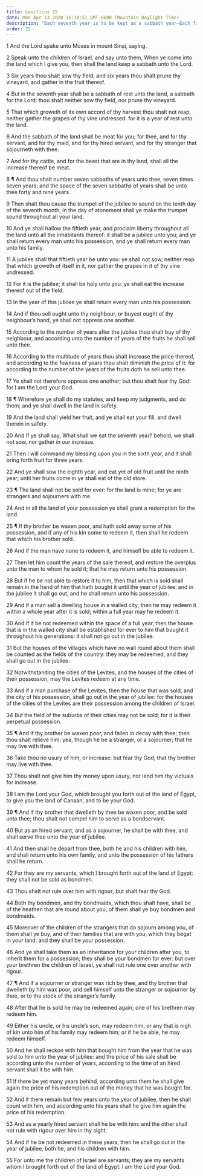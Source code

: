 ```yaml
---
title: Leviticus 25
date: Mon Apr 13 2020 16:18:51 GMT-0600 (Mountain Daylight Time)
description: "Each seventh year is to be kept as a sabbath year—Each fiftieth year is to be one of jubilee, in which liberty is proclaimed throughout the land—Laws are revealed for the sale and redemption of lands, houses, and servants—The land is the Lord’s, as are the servants—Usury is forbidden."
order: 25
---
```


1 And the Lord spake unto Moses in mount Sinai, saying.

2 Speak unto the children of Israel, and say unto them, When ye come into the land which I give you, then shall the land keep a sabbath unto the Lord.

3 Six years thou shalt sow thy field, and six years thou shalt prune thy vineyard, and gather in the fruit thereof.

4 But in the seventh year shall be a sabbath of rest unto the land, a sabbath for the Lord: thou shalt neither sow thy field, nor prune thy vineyard.

5 That which groweth of its own accord of thy harvest thou shalt not reap, neither gather the grapes of thy vine undressed: for it is a year of rest unto the land.

6 And the sabbath of the land shall be meat for you; for thee, and for thy servant, and for thy maid, and for thy hired servant, and for thy stranger that sojourneth with thee.

7 And for thy cattle, and for the beast that are in thy land, shall all the increase thereof be meat.

8 ¶ And thou shalt number seven sabbaths of years unto thee, seven times seven years; and the space of the seven sabbaths of years shall be unto thee forty and nine years.

9 Then shalt thou cause the trumpet of the jubilee to sound on the tenth day of the seventh month, in the day of atonement shall ye make the trumpet sound throughout all your land.

10 And ye shall hallow the fiftieth year, and proclaim liberty throughout all the land unto all the inhabitants thereof: it shall be a jubilee unto you; and ye shall return every man unto his possession, and ye shall return every man unto his family.

11 A jubilee shall that fiftieth year be unto you: ye shall not sow, neither reap that which groweth of itself in it, nor gather the grapes in it of thy vine undressed.

12 For it is the jubilee; it shall be holy unto you: ye shall eat the increase thereof out of the field.

13 In the year of this jubilee ye shall return every man unto his possession.

14 And if thou sell ought unto thy neighbour, or buyest ought of thy neighbour’s hand, ye shall not oppress one another.

15 According to the number of years after the jubilee thou shalt buy of thy neighbour, and according unto the number of years of the fruits he shall sell unto thee.

16 According to the multitude of years thou shalt increase the price thereof, and according to the fewness of years thou shalt diminish the price of it: for according to the number of the years of the fruits doth he sell unto thee.

17 Ye shall not therefore oppress one another; but thou shalt fear thy God: for I am the Lord your God.

18 ¶ Wherefore ye shall do my statutes, and keep my judgments, and do them; and ye shall dwell in the land in safety.

19 And the land shall yield her fruit, and ye shall eat your fill, and dwell therein in safety.

20 And if ye shall say, What shall we eat the seventh year? behold, we shall not sow, nor gather in our increase.

21 Then I will command my blessing upon you in the sixth year, and it shall bring forth fruit for three years.

22 And ye shall sow the eighth year, and eat yet of old fruit until the ninth year; until her fruits come in ye shall eat of the old store.

23 ¶ The land shall not be sold for ever: for the land is mine; for ye are strangers and sojourners with me.

24 And in all the land of your possession ye shall grant a redemption for the land.

25 ¶ If thy brother be waxen poor, and hath sold away some of his possession, and if any of his kin come to redeem it, then shall he redeem that which his brother sold.

26 And if the man have none to redeem it, and himself be able to redeem it.

27 Then let him count the years of the sale thereof, and restore the overplus unto the man to whom he sold it; that he may return unto his possession.

28 But if he be not able to restore it to him, then that which is sold shall remain in the hand of him that hath bought it until the year of jubilee: and in the jubilee it shall go out, and he shall return unto his possession.

29 And if a man sell a dwelling house in a walled city, then he may redeem it within a whole year after it is sold; within a full year may he redeem it.

30 And if it be not redeemed within the space of a full year, then the house that is in the walled city shall be established for ever to him that bought it throughout his generations: it shall not go out in the jubilee.

31 But the houses of the villages which have no wall round about them shall be counted as the fields of the country: they may be redeemed, and they shall go out in the jubilee.

32 Notwithstanding the cities of the Levites, and the houses of the cities of their possession, may the Levites redeem at any time.

33 And if a man purchase of the Levites, then the house that was sold, and the city of his possession, shall go out in the year of jubilee: for the houses of the cities of the Levites are their possession among the children of Israel.

34 But the field of the suburbs of their cities may not be sold; for it is their perpetual possession.

35 ¶ And if thy brother be waxen poor, and fallen in decay with thee; then thou shalt relieve him: yea, though he be a stranger, or a sojourner; that he may live with thee.

36 Take thou no usury of him, or increase: but fear thy God; that thy brother may live with thee.

37 Thou shalt not give him thy money upon usury, nor lend him thy victuals for increase.

38 I am the Lord your God, which brought you forth out of the land of Egypt, to give you the land of Canaan, and to be your God.

39 ¶ And if thy brother that dwelleth by thee be waxen poor, and be sold unto thee; thou shalt not compel him to serve as a bondservant.

40 But as an hired servant, and as a sojourner, he shall be with thee, and shall serve thee unto the year of jubilee.

41 And then shall he depart from thee, both he and his children with him, and shall return unto his own family, and unto the possession of his fathers shall he return.

42 For they are my servants, which I brought forth out of the land of Egypt: they shall not be sold as bondmen.

43 Thou shalt not rule over him with rigour; but shalt fear thy God.

44 Both thy bondmen, and thy bondmaids, which thou shalt have, shall be of the heathen that are round about you; of them shall ye buy bondmen and bondmaids.

45 Moreover of the children of the strangers that do sojourn among you, of them shall ye buy, and of their families that are with you, which they begat in your land: and they shall be your possession.

46 And ye shall take them as an inheritance for your children after you, to inherit them for a possession; they shall be your bondmen for ever: but over your brethren the children of Israel, ye shall not rule one over another with rigour.

47 ¶ And if a sojourner or stranger wax rich by thee, and thy brother that dwelleth by him wax poor, and sell himself unto the stranger or sojourner by thee, or to the stock of the stranger’s family.

48 After that he is sold he may be redeemed again; one of his brethren may redeem him.

49 Either his uncle, or his uncle’s son, may redeem him, or any that is nigh of kin unto him of his family may redeem him; or if he be able, he may redeem himself.

50 And he shall reckon with him that bought him from the year that he was sold to him unto the year of jubilee: and the price of his sale shall be according unto the number of years, according to the time of an hired servant shall it be with him.

51 If there be yet many years behind, according unto them he shall give again the price of his redemption out of the money that he was bought for.

52 And if there remain but few years unto the year of jubilee, then he shall count with him, and according unto his years shall he give him again the price of his redemption.

53 And as a yearly hired servant shall he be with him: and the other shall not rule with rigour over him in thy sight.

54 And if he be not redeemed in these years, then he shall go out in the year of jubilee, both he, and his children with him.

55 For unto me the children of Israel are servants; they are my servants whom I brought forth out of the land of Egypt: I am the Lord your God.
